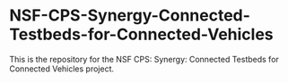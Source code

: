 # NSF-CPS-Synergy-Connected-Testbeds-for-Connected-Vehicles
This is the repository for the NSF CPS: Synergy: Connected Testbeds for Connected Vehicles project.
